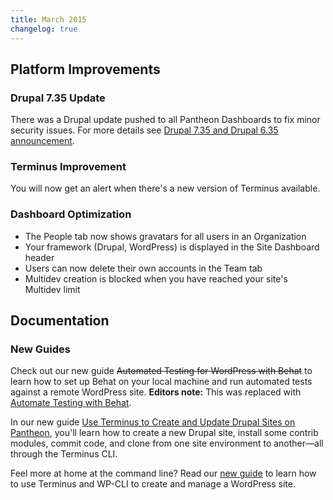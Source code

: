 ```yaml
---
title: March 2015
changelog: true
---
```

## Platform Improvements

### Drupal 7.35 Update
There was a Drupal update pushed to all Pantheon Dashboards to fix minor security issues. For more details see [Drupal 7.35 and Drupal 6.35 announcement](https://www.drupal.org/drupal-7.35).

### Terminus Improvement  
You will now get an alert when there's a new version of Terminus available.

### Dashboard Optimization
- The People tab now shows gravatars for all users in an Organization  
- Your framework (Drupal, WordPress) is displayed in the Site Dashboard header  
- Users can now delete their own accounts in the Team tab  
- Multidev creation is blocked when you have reached your site's Multidev limit


## Documentation
### New Guides

Check out our new guide <strike>Automated Testing for WordPress with Behat</strike> to learn how to set up Behat on your local machine and run automated tests against a remote WordPress site. **Editors note:** This was replaced with [Automate Testing with Behat](/guides/behat).

In our new guide [Use Terminus to Create and Update Drupal Sites on Pantheon](/terminus-drupal-site-management), you'll learn how to create a new Drupal site, install some contrib modules, commit code, and clone from one site environment to another—all through the Terminus CLI.

Feel more at home at the command line? Read our [new guide](/guides/wp-cli) to learn how to use Terminus and WP-CLI to create and manage a WordPress site.
